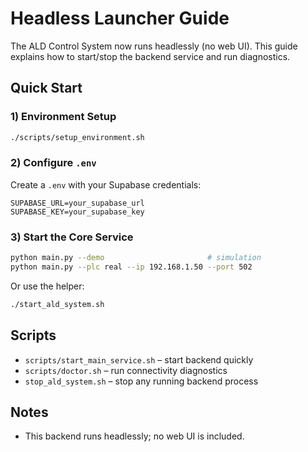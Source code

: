 # Headless Launcher Guide

The ALD Control System now runs headlessly (no web UI). This guide explains how to start/stop the backend service and run diagnostics.

## Quick Start

### 1) Environment Setup
```bash
./scripts/setup_environment.sh
```

### 2) Configure `.env`
Create a `.env` with your Supabase credentials:
```
SUPABASE_URL=your_supabase_url
SUPABASE_KEY=your_supabase_key
```

### 3) Start the Core Service
```bash
python main.py --demo                       # simulation
python main.py --plc real --ip 192.168.1.50 --port 502
```

Or use the helper:
```bash
./start_ald_system.sh
```

## Scripts

- `scripts/start_main_service.sh` – start backend quickly
- `scripts/doctor.sh` – run connectivity diagnostics
- `stop_ald_system.sh` – stop any running backend process

## Notes
 
- This backend runs headlessly; no web UI is included.
